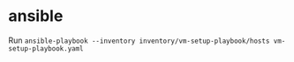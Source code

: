 # ansible
Run `ansible-playbook --inventory inventory/vm-setup-playbook/hosts vm-setup-playbook.yaml`